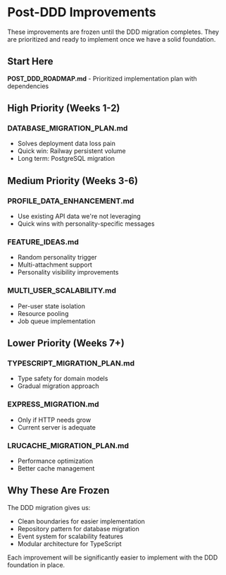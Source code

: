 # Post-DDD Improvements

These improvements are frozen until the DDD migration completes. They are prioritized and ready to implement once we have a solid foundation.

## Start Here

**POST_DDD_ROADMAP.md** - Prioritized implementation plan with dependencies

## High Priority (Weeks 1-2)

### DATABASE_MIGRATION_PLAN.md
- Solves deployment data loss pain
- Quick win: Railway persistent volume
- Long term: PostgreSQL migration

## Medium Priority (Weeks 3-6)

### PROFILE_DATA_ENHANCEMENT.md  
- Use existing API data we're not leveraging
- Quick wins with personality-specific messages

### FEATURE_IDEAS.md
- Random personality trigger
- Multi-attachment support
- Personality visibility improvements

### MULTI_USER_SCALABILITY.md
- Per-user state isolation
- Resource pooling
- Job queue implementation

## Lower Priority (Weeks 7+)

### TYPESCRIPT_MIGRATION_PLAN.md
- Type safety for domain models
- Gradual migration approach

### EXPRESS_MIGRATION.md
- Only if HTTP needs grow
- Current server is adequate

### LRUCACHE_MIGRATION_PLAN.md
- Performance optimization
- Better cache management

## Why These Are Frozen

The DDD migration gives us:
- Clean boundaries for easier implementation
- Repository pattern for database migration
- Event system for scalability features
- Modular architecture for TypeScript

Each improvement will be significantly easier to implement with the DDD foundation in place.